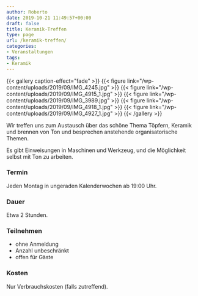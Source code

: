 ```yaml
---
author: Roberto
date: 2019-10-21 11:49:57+00:00
draft: false
title: Keramik-Treffen
type: page
url: /keramik-treffen/
categories:
- Veranstaltungen
tags:
- Keramik
---
```


{{< gallery caption-effect="fade" >}}
{{< figure link="/wp-content/uploads/2019/09/IMG_4245.jpg" >}}
{{< figure link="/wp-content/uploads/2019/09/IMG_4915_1.jpg" >}}
{{< figure link="/wp-content/uploads/2019/09/IMG_3989.jpg" >}}
{{< figure link="/wp-content/uploads/2019/09/IMG_4918_1.jpg" >}}
{{< figure link="/wp-content/uploads/2019/09/IMG_4927_1.jpg" >}}
{{< /gallery >}}


Wir treffen uns zum Austausch über das schöne Thema Töpfern, Keramik und brennen von Ton und besprechen
anstehende organisatorische Themen.

Es gibt Einweisungen in Maschinen und Werkzeug, und die Möglichkeit selbst mit Ton zu arbeiten.

### Termin

Jeden Montag in ungeraden Kalenderwochen ab 19:00 Uhr.

### Dauer

Etwa 2 Stunden.

### Teilnehmen

* ohne Anmeldung
* Anzahl unbeschränkt
* offen für Gäste

### Kosten

Nur Verbrauchskosten (falls zutreffend).